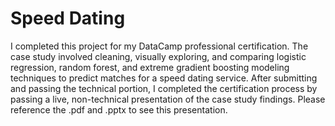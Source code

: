 # Speed Dating
I completed this project for my DataCamp professional certification.  The case study involved cleaning, visually exploring, and comparing logistic regression, random forest, and extreme gradient boosting modeling techniques to predict matches for a speed dating service.  After submitting and passing the technical portion, I completed the certification process by passing a live, non-technical presentation of the case study findings.  Please reference the .pdf and .pptx to see this presentation.  
